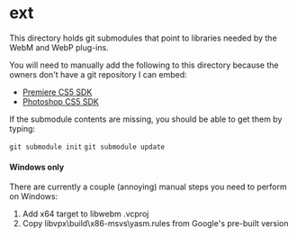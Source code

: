 ext
===

This directory holds git submodules that point to libraries needed by the WebM and WebP plug-ins.

You will need to manually add the following to this directory because the owners don't have a git repository I can embed:

* [Premiere CS5 SDK](http://www.adobe.com/devnet/premiere/sdk/cs5.html)
* [Photoshop CS5 SDK](http://www.adobe.com/devnet/photoshop/sdk.html)


If the submodule contents are missing, you should be able to get them by typing:

`git submodule init`
`git submodule update`

#### Windows only ####
There are currently a couple (annoying) manual steps you need to perform on Windows:

1. Add x64 target to libwebm .vcproj
2. Copy libvpx\build\x86-msvs\yasm.rules from Google's pre-built version
